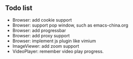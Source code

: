 ## Todo list
* Browser: add cookie support
* Browser: support pop window, such as emacs-china.org
* Browser: add progressbar
* Browser: add proxy support
* Browser: implement js plugin like vimium
* ImageViewer: add zoom support
* VideoPlayer: remember video play progress.
